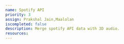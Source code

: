 ```yaml
---
name: Spotify API
priority: 3
assign: Prakshal Jain,Maalolan
iscompleted: false
description: Merge spotify API data with 3D audio.
resources:
---
```

